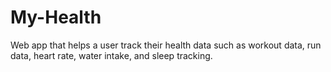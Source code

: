 # My-Health
Web app that helps a user track their health data such as workout data, run data, heart rate, water intake, and sleep tracking. 
